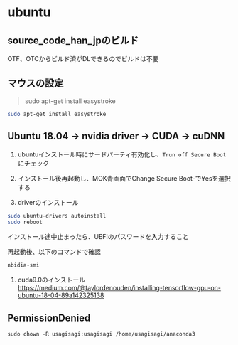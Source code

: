 # ubuntu #

## source_code_han_jpのビルド ##
OTF、OTCからビルド済がDLできるのでビルドは不要

## マウスの設定 ##

>sudo apt-get install easystroke

```bash
sudo apt-get install easystroke
```
## Ubuntu 18.04 -> nvidia driver -> CUDA -> cuDNN ##

1. ubuntuインストール時にサードパーティ有効化し、`Trun off Secure Boot`にチェック

1. インストール後再起動し、MOK青画面でChange Secure Boot-でYesを選択する

1. driverのインストール

  ```bash 
  sudo ubuntu-drivers autoinstall
  sudo reboot
  ```
  インストール途中止まったら、UEFIのパスワードを入力すること

  再起動後、以下のコマンドで確認

  ```bash
  nbidia-smi
  ```

1. cuda9.0のインストール
 https://medium.com/@taylordenouden/installing-tensorflow-gpu-on-ubuntu-18-04-89a142325138
 
## PermissionDenied ##

`sudo chown -R usagisagi:usagisagi /home/usagisagi/anaconda3`
